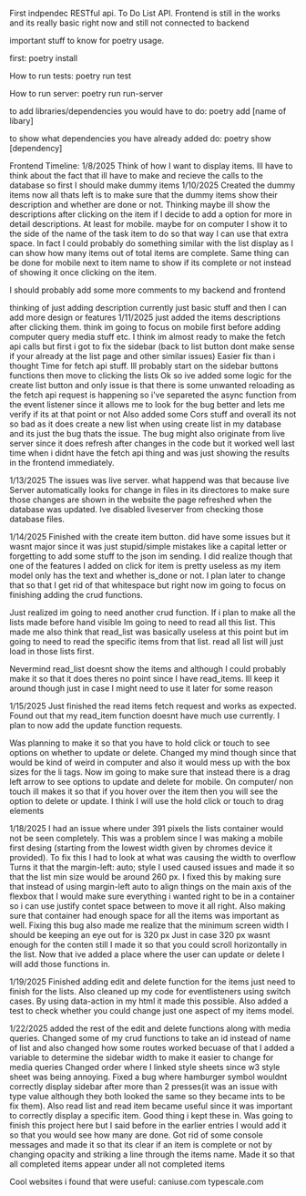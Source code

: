 First indpendec RESTful api. To Do List API. 
Frontend is still in the works and its really basic right now and still not connected to backend

important stuff to know for poetry usage.

first: poetry install

How to run tests: poetry run test

How to run server: poetry run run-server

to add libraries/dependencies you would have to do: poetry add [name of libary]

to show what dependencies you have already added do: poetry show [dependency]

Frontend Timeline:
1/8/2025
Think of how I want to display items.
Ill have to think about the fact that ill have to make and recieve the calls to the database so first I 
should make dummy items
1/10/2025
Created the dummy items now all thats left is to make sure that the dummy items show their description
and whether are done or not. Thinking maybe ill show the descriptions after clicking on the item if I
decide to add a option for more in detail descriptions.
At least for mobile. maybe for on computer I show it to the side of the name of the task item to do
so that way I can use that extra space. In fact I could probably do something similar with the list display as I can show 
how many items out of total items are complete. Same thing can be done for mobile next to item name to show if its complete 
or not instead of showing it once clicking on the item.

I should probably add some more comments to my backend and frontend

thinking of just adding description currently just basic stuff and then I can add more design or features
1/11/2025 
just added the items descriptions after clicking them. think im going to focus on mobile first before adding computer query
 media stuff etc.
I think im almost ready to make the fetch api calls but first i got to fix the sidebar (back to list button dont make sense 
if your already at the list page and other similar issues)
Easier fix than i thought
Time for fetch api stuff. Ill probably start on the sidebar buttons functions then move to clicking
the lists
Ok so ive added some logic for the create list button and only issue is that there is some unwanted 
reloading as the fetch api request is happening so i've separeted the async function from the event 
listener since it allows me to look for the bug better and lets me verify if its at that point or not
Also added some Cors stuff and overall its not so bad as it does create a new list when using create
 list in my database and its just the bug thats the issue. The bug might also originate from live 
 server since it does refresh after changes in the code but it worked well last time when i didnt have
  the fetch api thing and was just showing the results in the frontend immediately.

1/13/2025
The issues was live server. what happend was that because live Server automatically looks for change in
 files in its directores to make sure those changes are shown in the website the page refreshed when the database was updated. Ive disabled liveserver from checking those database files.

1/14/2025 
Finished with the create item button. did have some issues but it wasnt major since it was just stupid/simple
mistakes like a capital letter or forgetting to add some stuff to the json im sending. I did realize
though that one of the features I added on click for item is pretty useless as my item model only
has the text and whether is_done or not. I plan later to change that so that I get rid of that whitespace
but right now im going to focus on finishing adding the crud functions.

Just realized im going to need another crud function. If i plan to make all the lists made before hand 
visible Im going to need to read all this list. This made me also think that read_list was basically 
useless at this point but im going to need to read the specific items from that list. read all list will
just load in those lists first.

Nevermind read_list doesnt show the items and although I could probably make it so that it does theres
no point since I have read_items. Ill keep it around though just in case I might need to use it later
for some reason

1/15/2025
Just finished the read items fetch request and works as expected. Found out that my read_item function
 doesnt have much use currently. I plan to now add the update function requests.

 Was planning to make it so that you have to hold click or touch to see options on whether to update
  or delete. Changed my mind though since that would be kind of weird in computer and also it would
  mess up with the box sizes for the li tags. Now im going to make sure that instead there is a drag
  left arrow to see options to update and delete for mobile. On computer/ non touch ill makes it so that if you hover over the item then you will see the option to delete or update. I think I will use the hold click or touch to drag elements

1/18/2025
I had an issue where under 391 pixels the lists container would not be seen completely. This was 
a problem since I was making a mobile first desing (starting from the lowest width given by 
chromes device it provided). To fix this I had to look at what was causing the width to overflow
Turns it that the margin-left: auto; style I used caused issues and made it so that the list min
size would be around 260 px. I fixed this by making sure that instead of using margin-left auto
to align things on the main axis of the flexbox that I would make sure everything i wanted right
to be in a container so i can use justify contet space between to move it all right. Also making 
sure that container had enough space for all the items was important as well. Fixing this bug also
made me realize that the minimum screen width I should be keeping an eye out for is 320 px
Just in case 320 px wasnt enough for the conten still I made it so that you could scroll horizontally
in the list. Now that ive added a place where the user can update or delete I will add those
functions in.

1/19/2025
Finished adding edit and delete function for the items just need to finish for the lists. Also cleaned up my code for 
eventlisteners using switch cases. By using data-action in my html it made this possible. Also added a test to check whether 
you could change just one aspect of my items model.


1/22/2025 
added the rest of the edit and delete functions along with media queries. Changed some of my crud functions to take an id 
instead of name of list and also changed how some routes worked becuase of that
I added a variable to determine the sidebar width to make it easier to change for media queries
Changed order where I linked style sheets since w3 style sheet was being annoying.
Fixed a bug where hamburger symbol wouldnt correctly display sidebar after more than 2 presses(it was an issue with type
 value although they both looked the same so they became ints to be fix them).
 Also read list and read item became useful since it was important to correctly display a specific item. Good thing i kept these in.
 Was going to finish this project here but I said before in the earlier entries I would add it so that you would see how 
 many are done.
 Got rid of some console messages and made it so that its clear if an item is complete or not by changing
 opacity and striking a line through the items name. Made it so that all completed items appear under
 all not completed items

Cool websites i found that were useful: 
caniuse.com
typescale.com



